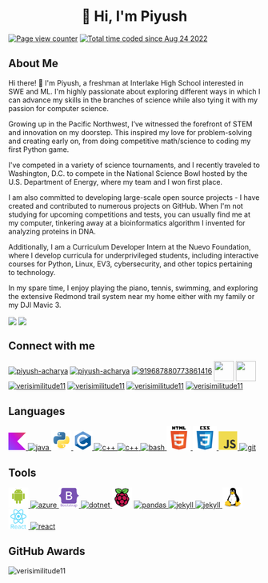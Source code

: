 <h1 align="center">👋 Hi, I'm Piyush</h1>

<p>
  <a href="https://wakatime.com/@a4ceabdf-2dc5-47ba-b7f7-063983cd9f4c"><img src="https://visitor-badge.laobi.icu/badge?page_id=Verisimilitude11.Verisimilitude11" alt="Page view counter" /></a>
  <a href="https://wakatime.com/@a4ceabdf-2dc5-47ba-b7f7-063983cd9f4c"><img src="https://wakatime.com/badge/user/a4ceabdf-2dc5-47ba-b7f7-063983cd9f4c.svg" alt="Total time coded since Aug 24 2022" /></a>
</p>

<h2 align-"left">About Me</h2>

Hi there! 👋 I'm Piyush, a freshman at Interlake High School interested in SWE and ML. I'm highly passionate about exploring different ways in which I can advance my skills in the branches of science while also tying it with my passion for computer science.

Growing up in the Pacific Northwest, I’ve witnessed the forefront of STEM and innovation on my doorstep. This inspired my love for problem-solving and creating early on, from doing competitive math/science to coding my first Python game.

I've competed in a variety of science tournaments, and I recently traveled to Washington, D.C. to compete in the National Science Bowl hosted by the U.S. Department of Energy, where my team and I won first place.

I am also committed to developing large-scale open source projects - I have created and contributed to numerous projects on GitHub. When I'm not studying for upcoming competitions and tests, you can usually find me at my computer, tinkering away at a bioinformatics algorithm I invented for analyzing proteins in DNA.

Additionally, I am a Curriculum Developer Intern at the Nuevo Foundation, where I develop curricula for underprivileged students, including interactive courses for Python, Linux, EV3, cybersecurity, and other topics pertaining to technology.

In my spare time, I enjoy playing the piano, tennis, swimming, and exploring the extensive Redmond trail system near my home either with my family or my DJI Mavic 3.

<p align="left">
  <img align="center" height="170" src="https://github-readme-stats.vercel.app/api?username=verisimilitude11&count_private=true&show_icons=true&theme=tokyonight&border_radius=15" />
  <img align="center" height="170" src="https://github-readme-stats.vercel.app/api/top-langs/?username=verisimilitude11&layout=compact&border_color=fff&&theme=tokyonight&border_radius=11&hide=jupyter%20notebook&langs_count=6" />
</p>

<h2 align="left">Connect with me</h2>
<p align="left">
  <a href="https://linkedin.com/in/piyush-acharya" target="_blank"><img align="center" src="https://raw.githubusercontent.com/rahuldkjain/github-profile-readme-generator/master/src/images/icons/Social/linked-in-alt.svg" alt="piyush-acharya" height="30" width="40" /></a>
  <a href="https://www.piyushacharya.com/" target="_blank"><img align="center" src="https://user-images.githubusercontent.com/96280466/188333385-7899ac2b-a73b-489c-8473-e9da08b3ca77.png" alt="piyush-acharya" height="38" width="38" /></a>
  <a href="https://discord.gg/919687880773861416" target="_blank"><img align="center" src="https://clipground.com/images/discord-icon-png-4.png" alt="919687880773861416" width="40" /></a>
  <a href="https://replit.com/@Verisimilitude11" target="_blank"><img align="center" src="https://uptime.com/media/website_profiles/repl.it.png" height="40" width="40" /></a>
  <a href="https://leetcode.com/Verisimilitude11/" target="_blank"><img align="center" src="https://leetcode.com/_next/static/images/logo-dark-c96c407d175e36c81e236fcfdd682a0b.png" height="40" width="40" /></a>
  <a href="https://verisimilitude11.blogspot.com/" target="_blank"><img align="center" src="https://logodownload.org/wp-content/uploads/2018/02/blogger-logo-icon-3.png" alt="verisimilitude11" height="35" width="35" /></a>
  <a href="https://dev.to/verisimilitude11" target="_blank"><img align="center" src="https://dev-to-uploads.s3.amazonaws.com/uploads/logos/resized_logo_UQww2soKuUsjaOGNB38o.png" alt="verisimilitude11" height="30" width="40" /></a>
  <a href="https://codepen.io/verisimilitude11" target="_blank"><img align="center" src="https://raw.githubusercontent.com/rahuldkjain/github-profile-readme-generator/master/src/images/icons/Social/codepen.svg" alt="verisimilitude11" height="30" width="40" /></a>
  <a href="https://codesandbox.com/verisimilitude11" target="_blank"><img align="center" src="https://raw.githubusercontent.com/rahuldkjain/github-profile-readme-generator/master/src/images/icons/Social/codesandbox.svg" alt="verisimilitude11" height="30" width="40" /></a>

</p>

<h2 align="left">Languages</h2>
<p align="left"> 
    <a href="https://kotlinlang.org/" target="_blank" > <img src="./Kotlin Full Color Logo Mark RGB.png" alt="python" width="35" /> </a> 
  <a href="https://www.java.com" target="_blank" > <img src="https://user-images.githubusercontent.com/96280466/188333337-b3f1dc81-2bbb-4c73-bbb0-ef8c476ae467.png" alt="java" width="40" height="40"/> </a>
  <a href="https://www.python.org" target="_blank" > <img src="https://raw.githubusercontent.com/devicons/devicon/master/icons/python/python-original.svg" alt="python" width="40"/> </a>
  <a href="https://www.w3schools.com/c/index.php" target="_blank" > <img src="./c.svg" alt="clang" width="38" height="38"/> </a>
  <a href="https://isocpp.org/" target="_blank" > <img src="https://cdn.jsdelivr.net/gh/devicons/devicon/icons/cplusplus/cplusplus-original.svg" alt="c++" width="38" height="38"/> </a>
  <a href="https://learn.microsoft.com/en-us/dotnet/csharp/" target="_blank" > <img src="https://cdn.jsdelivr.net/gh/devicons/devicon/icons/csharp/csharp-original.svg" alt="c++" width="38" height="38"/> </a>
    <a href="https://www.gnu.org/software/bash/" target="_blank" > <img src="https://keestalkstech.com/wp-content/uploads/2019/08/bash-logo-300x300.png" alt="bash" width="40" height="40"/> </a>
  <a href="https://www.w3.org/html/" target="_blank" > <img src="https://raw.githubusercontent.com/devicons/devicon/master/icons/html5/html5-original-wordmark.svg" alt="html5" width="48" height="48"/> </a>
  <a href="https://www.w3schools.com/css/" target="_blank" > <img src="https://raw.githubusercontent.com/devicons/devicon/master/icons/css3/css3-original-wordmark.svg" alt="css3" width="48" height="48"/> </a>
  <a href="https://developer.mozilla.org/en-US/docs/Web/JavaScript" target="_blank" > <img src="https://raw.githubusercontent.com/devicons/devicon/master/icons/javascript/javascript-original.svg" alt="javascript" width="38" height="38"/> </a>
  <a href="https://git-scm.com/" target="_blank" > <img src="https://www.vectorlogo.zone/logos/git-scm/git-scm-icon.svg" alt="git" width="40" height="40"/> </a>
  
  <h2 align="left">Tools</h2>
  <a href="https://developer.android.com" target="_blank" > <img src="https://raw.githubusercontent.com/devicons/devicon/master/icons/android/android-original-wordmark.svg" alt="android" width="40" height="40"/> </a>
  <a href="https://azure.microsoft.com/en-in/" target="_blank" > <img src="https://swimburger.net/media/fbqnp2ie/azure.svg" alt="azure" width="40" height="40"/> </a>
  <a href="https://getbootstrap.com" target="_blank" > <img src="https://raw.githubusercontent.com/devicons/devicon/master/icons/bootstrap/bootstrap-plain-wordmark.svg" alt="bootstrap" width="40" height="40"/> </a>
  <a href="https://dotnet.microsoft.com/" target="_blank" > <img src="https://th.bing.com/th/id/R.6418f7bfd00a63bdebd4cd4cfb550c66?rik=s9rVi8srZAiq2g&riu=http%3a%2f%2fwww.santiagomontesinos.com%2fcontent%2fimages%2f2016%2f03%2fnetlogo-1.png&ehk=EzXxCzKW3VcpV4OXaY1ruJWwjkmo7hBNPSY20RnDwgk%3d&risl=&pid=ImgRaw&r=0&sres=1&sresct=1" alt="dotnet" width="43" height="43"/> </a>
  <a href="https://www.raspberrypi.org/" target="_blank" ><img src="https://raw.githubusercontent.com/devicons/devicon/master/icons/raspberrypi/raspberrypi-original.svg" alt="react" width="40" height="40"/></a>
  <a href="https://pandas.pydata.org/" target="_blank" > <img src="https://asset.jarombek.com/logos/pandas.png" alt="pandas" width="40" height="40"/> </a> 
  <a href="https://jekyllrb.com/" target="_blank" > <img src="https://www.vectorlogo.zone/logos/jekyllrb/jekyllrb-icon.svg" alt="jekyll" width="40" height="40"/> </a> 
  <a href="https://jupyter.org/" target="_blank" > <img src="https://upload.wikimedia.org/wikipedia/commons/3/38/Jupyter_logo.svg" alt="jekyll" width="40" height="40"/> </a> 
  <a href="https://www.linux.org/" target="_blank" > <img src="https://raw.githubusercontent.com/devicons/devicon/master/icons/linux/linux-original.svg" alt="linux" width="40" height="40"/> </a> </a>
  <a href="https://reactjs.org/" target="_blank" > <img src="https://raw.githubusercontent.com/devicons/devicon/master/icons/react/react-original-wordmark.svg" alt="react" width="40" height="40"/> </a>
  <a href="https://kit.svelte.dev/" target="_blank" > <img src="https://i.pinimg.com/originals/e9/b9/e9/e9b9e91e19862e0d87698432b0ba6fd6.png" alt="react" width="40" height="40"/> </a> </p>
  
  <h2>GitHub Awards</h2>
  <p align="left"> <img src="https://github-trophies.vercel.app/?username=verisimilitude11&theme=tokyonight&border_radius=15" alt="verisimilitude11" /></a></p>
